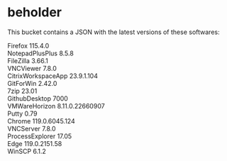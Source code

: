 # beholder
This bucket contains a JSON with the latest versions of these softwares:

Firefox            115.4.0          
NotepadPlusPlus    8.5.8            
FileZilla          3.66.1           
VNCViewer          7.8.0            
CitrixWorkspaceApp 23.9.1.104       
GitForWin          2.42.0           
7zip               23.01            
GithubDesktop      7000             
VMWareHorizon      8.11.0.22660907  
Putty              0.79             
Chrome             119.0.6045.124   
VNCServer          7.8.0            
ProcessExplorer    17.05            
Edge               119.0.2151.58    
WinSCP             6.1.2            




